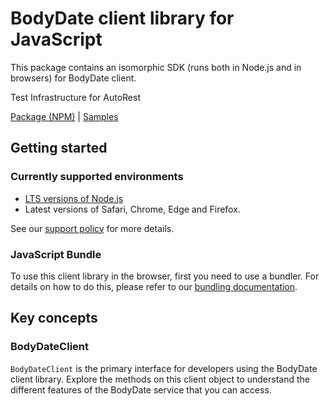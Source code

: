 # BodyDate client library for JavaScript

This package contains an isomorphic SDK (runs both in Node.js and in browsers) for BodyDate client.

Test Infrastructure for AutoRest

[Package (NPM)](https://www.npmjs.com/package/@msinternal/body-date) |
[Samples](https://github.com/Azure-Samples/azure-samples-js-management)

## Getting started

### Currently supported environments

- [LTS versions of Node.js](https://github.com/nodejs/release#release-schedule)
- Latest versions of Safari, Chrome, Edge and Firefox.

See our [support policy](https://github.com/Azure/azure-sdk-for-js/blob/main/SUPPORT.md) for more details.





### JavaScript Bundle
To use this client library in the browser, first you need to use a bundler. For details on how to do this, please refer to our [bundling documentation](https://aka.ms/AzureSDKBundling).

## Key concepts

### BodyDateClient

`BodyDateClient` is the primary interface for developers using the BodyDate client library. Explore the methods on this client object to understand the different features of the BodyDate service that you can access.

